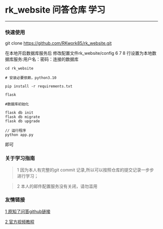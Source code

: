 # rk_website 问答仓库 学习
---

### 快速使用
git clone https://github.com/RKwork85/rk_website.git


在本地开启数据库服务后
修改配置文件rk_website/config 
6 7 8 行设置为本地数据库服务:用户名：密码：连接的数据库

```
cd rk_website

# 安装必要依赖，python3.10

pip install -r requirements.txt

flask 

#数据库初始化

flask db init
flask db migrate
flask db upgrade

// 运行程序
python app.py 

```
即可
### 关于学习指南

> 1 因为本人有完整的git commit 记录,所以可以按照仓库的提交记录一步步进行学习；

> 2 本人的邮件配置服务没有关闭，请勿滥用



### 友情链接
[1 原知了问答github链接](https://github.com/MUC-NBM/zlktqa)

[2 官方视频教程](https://www.bilibili.com/video/BV17r4y1y7jJ/?spm_id_from=333.337.search-card.all.click&vd_source=e49a601b01caa7c68d00c886dc01dfcf)

